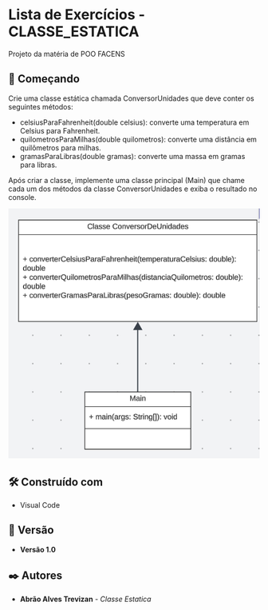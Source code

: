 # Lista de Exercícios - CLASSE_ESTATICA

Projeto da matéria de POO FACENS

## 🚀 Começando

Crie uma classe estática chamada ConversorUnidades que deve conter os seguintes métodos:

* celsiusParaFahrenheit(double celsius): converte uma temperatura em Celsius para Fahrenheit.
* quilometrosParaMilhas(double quilometros): converte uma distância em quilômetros para milhas.
* gramasParaLibras(double gramas): converte uma massa em gramas para libras.

Após criar a classe, implemente uma classe principal (Main) que chame cada um dos métodos da classe ConversorUnidades e exiba o resultado no console.


![Diagrama UML](assets/Diagrama_UML.png)


## 🛠️ Construído com

* Visual Code

## 📌 Versão

* **Versão 1.0** 

## ✒️ Autores

* **Abrão Alves Trevizan** - *Classe Estatica* 

